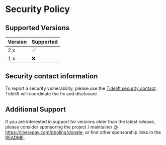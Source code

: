 # Security Policy

## Supported Versions

| Version | Supported |
|---------|-----------|
| 2.x     | ✅         |
| 1.x     | ❌         |

## Security contact information

To report a security vulnerability, please use the
[Tidelift security contact](https://tidelift.com/security).
Tidelift will coordinate the fix and disclosure.

## Additional Support

If you are interested in support for versions older than the latest release,
please consider sponsoring the project / maintainer @ https://liberapay.com/pboling/donate,
or find other sponsorship links in the [README].

[README]: README.md
